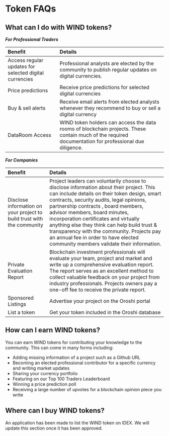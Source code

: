 # Token FAQs

## What can I do with WIND tokens?   

_**For Professional Traders**_

| Benefit  | Details |
| :--- | :--- |
| Access regular updates for selected digital currencies | Professional analysts are elected by the community to publish regular updates on digital currencies.  |
| Price predictions | Receive price predictions for selected digital currencies |
| Buy & sell alerts | Receive email alerts from elected analysts whenever they recommend to buy or sell a digital currency |
| DataRoom Access | WIND token holders can access the data rooms of blockchain projects. These contain much of the required documentation for professional due diligence.  |

_**For Companies**_

| Benefit  | Details |
| :--- | :--- |
| Disclose information on your project to build trust with the community | Project leaders can voluntarily choose to disclose information about their project. This can include details on their token design, smart contracts, security audits, legal opinions, partnership contracts , board members, advisor members, board minutes, incorporation certificates and virtually anything else they think can help build trust & transparency with the community. Projects pay an annual fee in order to have elected community members validate their information.  |
| Private Evaluation Report | Blockchain investment professionals will evaluate your team, project and market and write up a comprehensive evaluation report. The report serves as an excellent method to collect valuable feedback on your project from industry professionals.  Projects owners pay a one-off fee to receive the private report. |
| Sponsored Listings  | Advertise your project on the Oroshi portal |
| List a token  | Get your token included in the Oroshi database |

## How can I earn WIND tokens?  

You can earn WIND tokens for contributing your knowledge to the community. This can come in many forms including: 

* Adding missing information of a project such as a Github URL
* Becoming an elected professional contributor for a specific currency and writing market updates
* Sharing your currency portfolio
* Featuring on our Top 100 Traders Leaderboard
* Winning a price prediction poll 
* Receiving a large number of upvotes for a blockchain opinion piece you write 

## Where can I buy WIND tokens?

An application has been made to list the WIND token on IDEX. We will update this section once it has been approved. 



